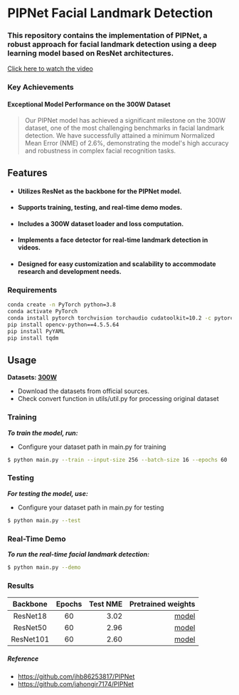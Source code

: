 # PIPNet Facial Landmark Detection

### This repository contains the implementation of PIPNet, a robust approach for facial landmark detection using a deep learning model based on ResNet architectures.
[Click here to watch the video](https://www.youtube.com/watch?v=cxi1WQr-HKE)


### Key Achievements
#### Exceptional Model Performance on the 300W Dataset

> Our PIPNet model has achieved a significant milestone on the 300W dataset, one of the most challenging benchmarks in facial landmark detection. We have successfully attained a minimum Normalized Mean Error (NME) of 2.6%, demonstrating the model's high accuracy and robustness in complex facial recognition tasks.

## Features
* #### Utilizes ResNet as the backbone for the PIPNet model.
* #### Supports training, testing, and real-time demo modes.
* #### Includes a 300W dataset loader and loss computation.
* #### Implements a face detector for real-time landmark detection in videos.
* #### Designed for easy customization and scalability to accommodate research and development needs.
          
### Requirements
```bash
conda create -n PyTorch python=3.8
conda activate PyTorch
conda install pytorch torchvision torchaudio cudatoolkit=10.2 -c pytorch-lts
pip install opencv-python==4.5.5.64
pip install PyYAML
pip install tqdm
```           
## Usage
**Datasets: [300W](https://ibug.doc.ic.ac.uk/resources/facial-point-annotations/)**
* Download the datasets from official sources.
* Check convert function in utils/util.py for processing original dataset

### Training
_**To train the model, run:**_
* Configure your dataset path in main.py for training

```bash
$ python main.py --train --input-size 256 --batch-size 16 --epochs 60
```
### Testing
_**For testing the model, use:**_
* Configure your dataset path in main.py for testing

```bash
$ python main.py --test
```

### Real-Time Demo
**_To run the real-time facial landmark detection:_**
```bash
$ python main.py --demo
```
### Results
| Backbone  | Epochs | Test NME |                                                                 Pretrained weights |
|:---------:|:------:|---------:|-----------------------------------------------------------------------------------:|
| ResNet18  |   60   |     3.02 |  [model](https://github.com/Shohruh72/PIPNet/releases/download/untagged-1f80726d715c00432342/last_18.pth) |
| ResNet50  |   60   |     2.96 |  [model](https://github.com/Shohruh72/PIPNet/releases/download/untagged-1f80726d715c00432342/last_50.pth) |
| ResNet101 |   60   |     2.60 |  [model](https://github.com/Shohruh72/PIPNet/releases/download/untagged-1f80726d715c00432342/last_101.pth) |

##### Reference
* https://github.com/jhb86253817/PIPNet
* https://github.com/jahongir7174/PIPNet

